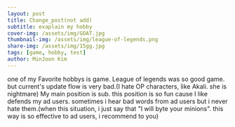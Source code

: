 ```yaml
---
layout: post
title: Change_post(not add)
subtitle: exaplain my hobby
cover-img: /assets/img/GOAT.jpg
thumbnail-img: /assets/img/league-of-legends.png
share-img: /assets/img/15gg.jpg
tags: [game, hobby, test]
author: MinJoon Kim
---
```


one of my Favorite hobbys is game.
League of legends was so good game. but current's update flow is very bad.(I hate OP characters, like Akali. she is nightmare)
My main position is sub.
this position is so fun cause I like defends my ad users.
sometimes i hear bad words from ad users but i never hate them.(when this situation, i just say that "I will byte your minions". this way is so effective to ad users, i recommend to you)
